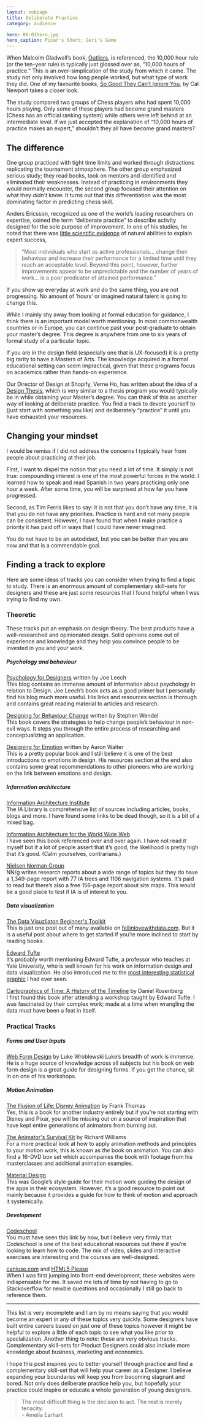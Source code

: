 ```yaml
---
layout: subpage
title: Deliberate Practice
category: audience

hero: 06-01hero.jpg
hero_caption: Pixar's Short; Geri's Game
---
```


When Malcolm Gladwell’s book, <a href="http://www.amazon.ca/Outliers-Story-Success-Malcolm-Gladwell/dp/0316017930">Outliers</a>, is referenced, the 10,000 hour rule (or the ten-year rule) is typically just glossed over as, “10,000 hours of practice.” This is an over-simplication of the study from which it came. The study not only involved how long people worked, but what type of work they did. One of my favourite books, <a href="http://www.amazon.ca/Good-They-Cant-Ignore-You/dp/1455509124">So Good They Can’t Ignore You</a>, by Cal Newport takes a closer look.

The study compared two groups of Chess players who had spent 10,000 hours playing. Only some of these players had become grand masters (Chess has an official ranking system) while others were left behind at an intermediate level. If we just accepted the explanation of “10,000 hours of practice makes an expert,” shouldn’t they all have become grand masters?

## The difference

One group practiced with tight time limits and worked through distractions replicating the tournament atmosphere. The other group emphasized serious study; they read books, took on mentors and identified and eliminated their weaknesses. Instead of practicing in environments they would normally encounter, the second group focused their attention on what they *didn’t* know. It turns out that this differentiation was the most dominating factor in predicting chess skill.

Anders Ericsson, recognized as one of the world’s leading researchers on expertise, coined the term “deliberate practice” to describe activity designed for the sole purpose of improvement. In one of his studies, he noted that there was [little scientific evidence](http://projects.ict.usc.edu/itw/gel/EricssonDeliberatePracticePR93.pdf) of natural abilities to explain expert success,

<blockquote class="large">
	<p>“Most individuals who start as active professionals… change their behaviour and increase their performance for a limited time until they reach an acceptable level. Beyond this point, however, further improvements appear to be unpredictable and the number of years of work… is a poor predicator of attained performance.”</p>
</blockquote>

If you show up everyday at work and do the same thing, you are not progressing. No amount of ‘hours’ or imagined natural talent is going to change this.

While I mainly shy away from looking at formal education for guidance, I think there is an important model worth mentioning. In most commonwealth countries or in Europe, you can continue past your post-graduate to obtain your master’s degree. This degree is anywhere from one to six years of formal study of a particular topic.

If you are in the design field (especially one that is UX-focused) it is a pretty big rarity to have a Masters of Arts. The knowledge acquired in a formal educational setting can seem impractical, given that these programs focus on academics rather than hands-on experience.

Our Director of Design at Shopify, Verne Ho, has written about the idea of a [Design Thesis](https://medium.com/@verneho/the-design-thesis-63c5a7bfed02), which is very similar to a thesis program you would typically be in while obtaining your Master’s degree. You can think of this as another way of looking at deliberate practice. You find a track to devote yourself to (just start with something you like) and deliberately “practice” it until you have exhausted your resources.

## Changing your mindset

I would be remiss if I did not address the concerns I typically hear from people about practicing at their job.

First, I want to dispel the notion that you need a lot of time. It simply is not true: compounding interest is one of the most powerful forces in the world. I learned how to speak and read Spanish in two years practicing only one hour a week. After some time, you will be surprised at how far you have progressed.

Second, as Tim Ferris likes to say: it is not that you don’t have any time, it is that you do not have any priorities. Practice is hard and not many people can be consistent. However, I have found that when I make practice a priority it has paid off in ways that I could have never imagined.

You do not have to be an autodidact, but you can be better than you are now and that is a commendable goal.

## Finding a track to explore

Here are some ideas of tracks you can consider when trying to find a topic to study. There is an enormous amount of complementary skill-sets for designers and these are just some resources that I found helpful when I was trying to find my own.

### Theoretic

These tracks put an emphasis on design theory. The best products have a well-researched and opinionated design. Solid opinions come out of experience and knowledge and they help you convince people to be invested in you and your work.

##### Psychology and behaviour

[Psychology for Designers](http://psychologyfordesigners.com/) written by Joe Leech  
This blog contains an immense amount of information about psychology in relation to Design. Joe Leech’s book acts as a good primer but I personally find his blog much more useful. His links and resources section is thorough and contains great reading material to articles and research.

[Designing for Behaviour Change](http://shop.oreilly.com/product/0636920030201.do) written by Stephen Wendel  
This book covers the strategies to help change people’s behaviour in non-evil ways. It steps you through the entire process of researching and conceptualizing an application.

[Designing for Emotion](http://abookapart.com/products/designing-for-emotion) written by Aaron Walter  
This is a pretty popular book and I still believe it is one of the best introductions to emotions in design. His resources section at the end also contains some great recommendations to other pioneers who are working on the link between emotions and design.

##### Information architecture

[Information Architecture Institute](http://iainstitute.org/library/subjectPage.php?id=21)  
The IA Library is comprehensive list of sources including articles, books, blogs and more. I have found some links to be dead though, so it is a bit of a mixed bag.

[Information Architecture for the World Wide Web](http://shop.oreilly.com/product/9780596527341.do)  
I have seen this book referenced over and over again. I have not read it myself but if a lot of people assert that it’s good, the likelihood is pretty high that it’s good. (Calm yourselves, contrarians.)

[Nielsen Norman Group](http://www.nngroup.com/reports/)  
NN/g writes research reports about a wide range of topics but they do have a 1,349-page report with 77 IA trees and 1106 navigation systems. It’s paid to read but there’s also a free 156-page report about site maps. This would be a good place to test if IA is of interest to you.

##### Data visualization

[The Data Visuzliaton Beginner's Toolkit](http://fellinlovewithdata.com/guides/data-vis-beginners-toolkit-1)  
This is just one post out of many available on <a href="http://fellinlovewithdata.com/">fellinlovewithdata.com</a>. But it is a useful post about where to get started if you’re more inclined to start by reading books.

[Edward Tufte](http://www.edwardtufte.com/tufte/)  
It’s probably worth mentioning Edward Tufte, a professor who teaches at Yale University, who is well known for his work on information design and data visualization. He also introduced me to the <a href="http://www.csiss.org/classics/content/58">most interesting statistical graphic</a> I had ever seen.

[Cartographics of Time: A History of the Timeline](http://www.amazon.ca/Cartographies-Time-A-History-Timeline/dp/1616890584) by Daniel Rosenberg  
I first found this book after attending a workshop taught by Edward Tufte. I was fascinated by their complex work; made at a time when wrangling the data must have been a feat in itself.

### Practical Tracks

##### Forms and User Inputs

[Web Form Design](http://www.lukew.com/resources/web_form_design.asp) by Luke Wroblewski
Luke’s breadth of work is immense. He is a huge source of knowledge across all subjects but his book on web form design is a great guide for designing forms. If you get the chance, sit in on one of his workshops.

##### Motion Animation

[The Illusion of Life: Disney Animation](http://www.amazon.ca/The-Illusion-Life-Disney-Animation/dp/0786860707) by Frank Thomas  
Yes, this is a book for another industry entirely but if you’re not starting with Disney and Pixar, you will be missing out on a source of inspiration that have kept entire generations of animators from burning out.

[The Animator's Survival Kit](http://www.amazon.ca/The-Animators-Survival-Kit-Principles/dp/086547897X/ref=pd_bxgy_b_img_y) by Richard Williams  
For a more practical look at how to apply animation methods and principles to your motion work, this is known as *the* book on animation. You can also find a 16-DVD box set which accompanies the book with footage from his masterclasses and additional animation examples.

[Material Design](http://www.google.com/design/spec/animation/authentic-motion.html)  
This was Google’s style guide for their motion work guiding the design of the apps in their ecosystem. However, it’s a good resource to point out mainly because it provides a guide for how to think of motion and approach it systemically.

##### Development

[Codeschool](https://www.codeschool.com/)  
You must have seen this link by now, but I believe very firmly that Codeschool is one of the best educational resources out there if you’re looking to learn how to code. The mix of video, slides and interactive exercises are interesting and the courses are well-designed.

[caniuse.com](http://caniuse.com/) and [HTML5 Please](http://html5please.com/)  
When I was first jumping into front-end development, these websites were indispensable for me. It saved me lots of time by not having to go to Stackoverflow for newbie questions and occasionally I still go back to reference them.

<hr class="small">

This list is very incomplete and I am by no means saying that you would become an expert in any of these topics very quickly. Some designers have built entire careers based on just one of these topics however it might be helpful to explore a little of each topic to see what you like prior to specialization. Another thing to note: these are very obvious tracks. Complementary skill-sets for Product Designers could also include more knowledge about business, marketing and economics.

I hope this post inspires you to better yourself through practice and find a complementary skill-set that will help your career as a Designer. I believe expanding your boundaries will keep you from becoming stagnant and bored. Not only does deliberate practice help you, but hopefully your practice could inspire or educate a whole generation of young designers.

<blockquote class="large">
	<p>The most difficult thing is the decision to act. The rest is merely tenacity.
	<br>- Amelia Earhart</p>
</blockquote>